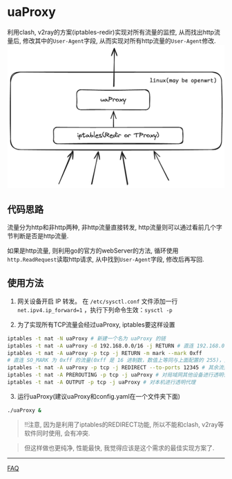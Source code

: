 # uaProxy

利用clash, v2ray的方案(iptables-redir)实现对所有流量的监控,
从而找出http流量后, 修改其中的`User-Agent`字段, 从而实现对所有http流量的`User-Agent`修改.
![uaProxy](uaProxy.png)

## 代码思路
流量分为http和非http两种, 非http流量直接转发, http流量则可以通过看前几个字节判断是否是http流量.

如果是http流量, 则利用go的官方的webServer的方法, 循环使用`http.ReadRequest`读取http请求, 从中找到`User-Agent`字段, 修改后再写回.

## 使用方法
1. 网关设备开启 IP 转发。
在 `/etc/sysctl.conf` 文件添加一行 `net.ipv4.ip_forward=1` ，执行下列命令生效：`sysctl -p`

2. 为了实现所有TCP流量会经过uaProxy, iptables要这样设置
```sh
iptables -t nat -N uaProxy # 新建一个名为 uaProxy 的链
iptables -t nat -A uaProxy -d 192.168.0.0/16 -j RETURN # 直连 192.168.0.0/16
iptables -t nat -A uaProxy -p tcp -j RETURN -m mark --mark 0xff
# 直连 SO_MARK 为 0xff 的流量(0xff 是 16 进制数，数值上等同与上面配置的 255)，此规则目的是避免代理本机(网关)流量出现回环问题
iptables -t nat -A uaProxy -p tcp -j REDIRECT --to-ports 12345 # 其余流量转发到 12345 端口（即 uaProxy开启的redir-port）
iptables -t nat -A PREROUTING -p tcp -j uaProxy # 对局域网其他设备进行透明代理
iptables -t nat -A OUTPUT -p tcp -j uaProxy # 对本机进行透明代理
```

3. 运行uaProxy(建议uaProxy和config.yaml在一个文件夹下面)
```sh
./uaProxy &
```
> ‼️注意, 因为是利用了iptables的REDIRECT功能, 所以不能和clash, v2ray等软件同时使用, 会有冲突.

> 但这样做也更纯净, 性能最快, 我觉得应该是这个需求的最佳实现方案了.

------------------------------------------

[FAQ](FAQ.md)
